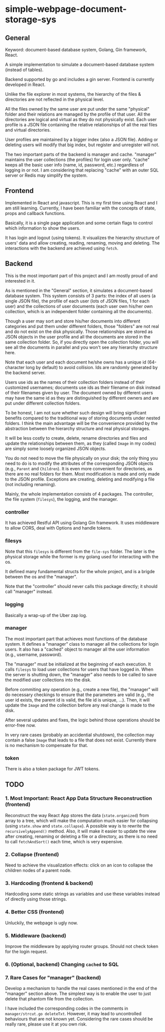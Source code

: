 # simple-webpage-document-storage-sys


## General


Keyword: document-based database system, Golang, Gin framework, React.


A simple implementation to simulate a document-based database system (instead of tables).


Backend supported by go and includes a gin server. Frontend is currently developed in React.


Unlike the file explorer in most systems, the hierarchy of the files & directories are not reflected in the physical level.


All the files owned by the same user are put under the same "physical" folder and their relations are managed by the profile of that user. All the directories are logical and virtual as they do not physically exist. Each user profile is a JSON file containing the relative relationships of all the real files and virtual directories.


User profiles are maintained by a bigger index (also a JSON file). Adding or deleting users will modify that big index, but register and unregister will not.


The two important parts of the backend is manager and cache. "manager" maintains the user collections (the profiles) for login user only. "cache" keeps all the basic user info (name, id, password, etc.) regardless of logging in or not. I am considering that replacing "cache" with an outer SQL server or Redis may simplify the system.


## Frontend


Implemented in React and javascript. This is my first time using React and I am still learning. Currently, I have been familiar with the concepts of state, props and callback functions.


Basically, it is a single page application and some certain flags to control which information to show the users. 


It has login and logout (using tokens). It visualizes the hierarchy structure of users' data and allow creating, reading, renaming, moving and deleting. The interactions with the backend are achieved using `fetch`.


## Backend


This is the most important part of this project and I am mostly proud of and interested in it. 


As is mentioned in the "General" section, it simulates a document-based database system. This system consists of 3 parts: the index of all users (a single JSON file), the profile of each user (lots of JSON files, 1 for each user) and the collections of user documents (each user own his/her own collection, which is an independent folder containing all the documents). 


Though a user may sort and store his/her documents into different categories and put them under different folders, those "folders" are not real and do not exist on the disk physically. Those relationships are stored as JSON objects in the user profile and all the documents are stored in the same collection folder. So, if you directly open the collection folder, you will see all the documents in parallel and you won't see any hierarchy structure here.


Note that each user and each document he/she owns has a unique id (64-character long by default) to avoid collision. Ids are randomly generated by the backend server.


Users use ids as the names of their collection folders instead of their customized usernames; documents use ids as their filename on disk instead of their filenames given by user. The document owned by different users may have the same id as they are distinguished by different owners and are put under different collection folders.


To be honest, I am not sure whether such design will bring significant benefits compared to the traditional way of storing documents under nested folders. I think the main advantage will be the convenience provided by the abstraction between the hierarchy structure and real physical storages. 


It will be less costly to create, delete, rename directories and files and update the relationships between them, as they (called `Image` in my codes) are simply some loosely organized JSON objects. 


You do not need to move the file physically on your disk; the only thing you need to do is to modify the attributes of the corresponding JSON objects (e.g., `Parent` and `Children`). It is even more convenient for directories, as there are no real folders for them. Most modification is made and only made to the JSON profile. Exceptions are creating, deleting and modifying a file (not including renaming).


Mainly, the whole implementation consists of 4 packages. The controller, the file system (`filesys`), the logging, and the manager.


### controller


It has achieved Restful API using Golang Gin framework. It uses middleware to allow CORS, deal with Options and handle tokens.


### filesys


Note that this `filesys` is different from the `file-sys` folder. The later is the physical storage while the former is my golang used for interacting with the os.


It defined many fundamental structs for the whole project, and is a brigde between the os and the "manager". 


Note that the "controller" should never calls this package directly; it should call "manager" instead.


### logging


Basically a wrap-up of the Uber zap log. 


### manager


The most important part that achieves most functions of the database system. It defines a "manager" class to manager all the collections for login users. It also has a "cached" object to manager all the user information (e.g., username, password). 


The "manager" must be initialized at the beginning of each execution. It calls `filesys` to load user collections for users that have logged in. When the server is shutting down, the "manager" also needs to be called to save the modified user collections into the disk.


Before commiting any operation (e.g., create a new file), the "manager" will do necessary checkings to ensure that the parameters are valid (e.g., the user id exists, the parent id is valid, the file id is unique, ...). Then, it will update the `Image` and the collection before any real change is made to the disk. 


After several updates and fixes, the logic behind those operations should be error-free now.


In very rare cases (probably an accidential shutdown), the collection may contain a false `Image` that leads to a file that does not exist. Currently there is no mechanism to compensate for that.


### token


There is also a token package for JWT tokens.


## TODO


### 1. Most Important: React App Data Structure Reconstruction (frontend)


Reconstruct the way React App stores the data (`state.organized`) from array to a tree, which will make the computation much easier for collapsing (using `state.show` and `state.collapse`). A possible way is to rewrite the `recursivelyAppend()` method. Also, it will make it easier to update the view after creating, renaming or deleting a file or a directory, as there is no need to call `fetchAndSort()` each time, which is very expensive.


### 2. Collapse (frontend)


Need to achieve the visualization effects: click on an icon to collapse the children nodes of a parent node.


### 3. Hardcoding (frontend & backend)


Hardcoding some static strings as variables and use these variables instead of directly using those strings.


### 4. Better CSS (frontend)


Unluckily, the webpage is ugly now.


### 5. Middleware (backend)


Improve the middleware by applying router groups. Should not check token for the login request.


### 6. (Optional, backend) Changing `cached` to SQL  


### 7. Rare Cases for "manager" (backend)


Develop a mechanism to handle the real cases mentioned in the end of the "manager" section above. The simplest way is to enable the user to just delete that phantom file from the collection. 


I have included the corresponding codes in the comments in `manager/strcut.go deleteTxt`. However, it may lead to uncontrolled behaviours that are not known yet. Considering the rare cases should be really rare, please use it at you own risk.

